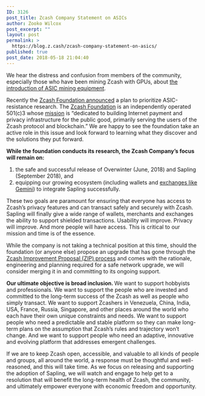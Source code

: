 ```yaml
---
ID: 3126
post_title: Zcash Company Statement on ASICs
author: Zooko Wilcox
post_excerpt: ""
layout: post
permalink: >
  https://blog.z.cash/zcash-company-statement-on-asics/
published: true
post_date: 2018-05-18 21:04:40
---
```

<span style="font-weight: 400;">We hear the distress and confusion from members of the community, especially those who have been mining Zcash with GPUs, about </span><a href="https://www.coindesk.com/bitmains-latest-crypto-asic-can-mine-zcash/"><span style="font-weight: 400;">the introduction of ASIC mining equipment</span></a><span style="font-weight: 400;">.</span>

<span style="font-weight: 400;">Recently the </span><a href="https://z.cash.foundation/blog/statement-on-asics/"><span style="font-weight: 400;">Zcash Foundation announced</span></a><span style="font-weight: 400;"> a plan to prioritize ASIC-resistance research. The </span><a href="https://z.cash.foundation/"><span style="font-weight: 400;">Zcash Foundation</span></a><span style="font-weight: 400;"> is an independently operated 501(c)3 whose </span><a href="https://github.com/ZcashFoundation/ZcashFoundation/blob/master/MISSION.md"><span style="font-weight: 400;">mission</span></a><span style="font-weight: 400;"> is “dedicated to building Internet payment and privacy infrastructure for the public good, primarily serving the users of the Zcash protocol and blockchain.” We are happy to see the foundation take an active role in this issue and look forward to learning what they discover and the solutions they put forward.</span>

<b>While the foundation conducts its research, the Zcash Company’s focus will remain on: </b>
<ol>
 	<li style="font-weight: 400;"><span style="font-weight: 400;">the safe and successful release of Overwinter (June, 2018) and Sapling (September 2018), and </span></li>
 	<li style="font-weight: 400;"><span style="font-weight: 400;">equipping our growing ecosystem (including wallets and </span><a href="https://blog.z.cash/gemini-announces-support-for-zcash/"><span style="font-weight: 400;">exchanges like Gemini</span></a><span style="font-weight: 400;">) to integrate Sapling successfully. </span></li>
</ol>
<span style="font-weight: 400;">These two goals are paramount for ensuring that everyone has access to Zcash’s privacy features and can transact safely and securely with Zcash. Sapling will finally give a wide range of wallets, merchants and exchanges the ability to support shielded transactions. Usability will improve. Privacy will improve. And more people will have access. This is critical to our mission and time is of the essence. </span>

<span style="font-weight: 400;">While the company is not taking a technical position at this time, should the foundation (or anyone else) propose an upgrade that has gone through the </span><a href="https://github.com/zcash/zips/tree/master/drafts/daira-zip-process"><span style="font-weight: 400;">Zcash Improvement Proposal (ZIP) process</span></a><span style="font-weight: 400;"> and comes with the rationale, engineering and planning required for a safe network upgrade, we will consider merging it in and committing to its ongoing support.</span>

<b>Our ultimate objective is broad inclusion. </b><span style="font-weight: 400;">We want to support hobbyists and professionals. We want to support the people who are invested and committed to the long-term success of the Zcash as well as people who simply transact. We want to support Zcashers in Venezuela, China, India, USA, France, Russia, Singapore, and other places around the world who each have their own unique constraints and needs. We want to support people who need a predictable and stable platform so they can make long-term plans on the assumption that Zcash’s rules and trajectory won’t change. And we want to support people who need an adaptive, innovative and evolving platform that addresses emergent challenges.</span>

<span style="font-weight: 400;">If we are to keep Zcash open, accessible, and valuable to all kinds of people and groups, all around the world, a response must be thoughtful and well-reasoned, and this will take time. As we focus on releasing and supporting the adoption of Sapling, we will watch and engage to help get to a resolution that will benefit the long-term health of Zcash, the community, and ultimately empower everyone with economic freedom and opportunity.</span>